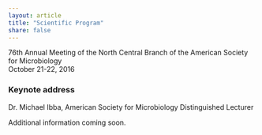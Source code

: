 ```yaml
---
layout: article
title: "Scientific Program"
share: false
---
```


76th Annual Meeting of the North Central Branch of the American Society for Microbiology  
October 21-22, 2016  

### Keynote address  
Dr. Michael Ibba, American Society for Microbiology Distinguished Lecturer  

Additional information coming soon.





